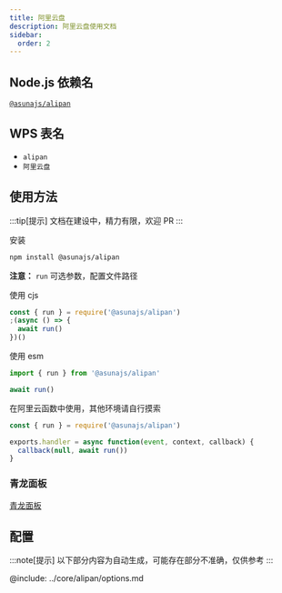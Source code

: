 ```yaml
---
title: 阿里云盘
description: 阿里云盘使用文档
sidebar:
  order: 2
---
```


## Node.js 依赖名

[`@asunajs/alipan`](https://www.npmjs.com/package/@asunajs/alipan)

## WPS 表名

- `alipan`
- `阿里云盘`

## 使用方法

:::tip[提示]
文档在建设中，精力有限，欢迎 PR
:::

安装

```bash
npm install @asunajs/alipan
```

**注意：** `run` 可选参数，配置文件路径

使用 cjs

```js
const { run } = require('@asunajs/alipan')
;(async () => {
  await run()
})()
```

使用 esm

```js
import { run } from '@asunajs/alipan'

await run()
```

在阿里云函数中使用，其他环境请自行摸索

```js
const { run } = require('@asunajs/alipan')

exports.handler = async function(event, context, callback) {
  callback(null, await run())
}
```

### 青龙面板

[青龙面板](/guides/qinglong/)

## 配置

:::note[提示]
以下部分内容为自动生成，可能存在部分不准确，仅供参考
:::

@include: ../core/alipan/options.md
